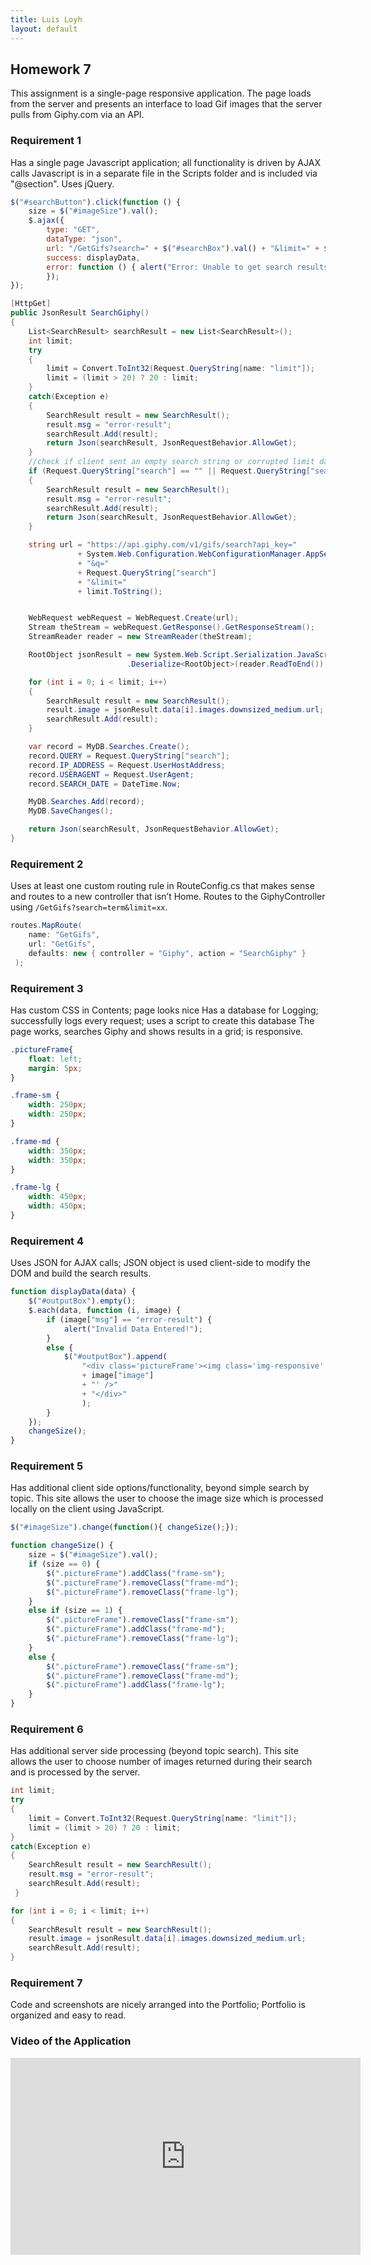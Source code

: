 ```yaml
---
title: Luis Loyh
layout: default
---
```


## Homework 7

This assignment is a single-page responsive application. The page loads from the server and presents an interface to load Gif images that the server pulls from Giphy.com via an API.

### Requirement 1

Has a single page Javascript application; all functionality is driven by AJAX calls Javascript is in a separate file in the Scripts folder and is included via "@section". Uses jQuery.

```js
$("#searchButton").click(function () {
    size = $("#imageSize").val();
    $.ajax({
        type: "GET",
        dataType: "json",
        url: "/GetGifs?search=" + $("#searchBox").val() + "&limit=" + $("#limit").val(),
        success: displayData,
        error: function () { alert("Error: Unable to get search results!"); }
        });
});
```

```csharp
[HttpGet]
public JsonResult SearchGiphy()
{
	List<SearchResult> searchResult = new List<SearchResult>();
	int limit;
	try
	{
		limit = Convert.ToInt32(Request.QueryString[name: "limit"]);
		limit = (limit > 20) ? 20 : limit;
	}
	catch(Exception e)
	{
		SearchResult result = new SearchResult();
		result.msg = "error-result";
		searchResult.Add(result);
		return Json(searchResult, JsonRequestBehavior.AllowGet);
	}
	//check if client sent an empty search string or corrupted limit data
	if (Request.QueryString["search"] == "" || Request.QueryString["search"] == null || limit < 1)
	{
		SearchResult result = new SearchResult();
		result.msg = "error-result";
		searchResult.Add(result);
		return Json(searchResult, JsonRequestBehavior.AllowGet);
	}

	string url = "https://api.giphy.com/v1/gifs/search?api_key="
			   + System.Web.Configuration.WebConfigurationManager.AppSettings["APIKey"]
			   + "&q="
			   + Request.QueryString["search"]
			   + "&limit="
			   + limit.ToString();


	WebRequest webRequest = WebRequest.Create(url);
	Stream theStream = webRequest.GetResponse().GetResponseStream();
	StreamReader reader = new StreamReader(theStream);

	RootObject jsonResult = new System.Web.Script.Serialization.JavaScriptSerializer()
						  .Deserialize<RootObject>(reader.ReadToEnd());

	for (int i = 0; i < limit; i++)
	{
		SearchResult result = new SearchResult();
		result.image = jsonResult.data[i].images.downsized_medium.url;
		searchResult.Add(result);
	}

	var record = MyDB.Searches.Create();
	record.QUERY = Request.QueryString["search"];
	record.IP_ADDRESS = Request.UserHostAddress;
	record.USERAGENT = Request.UserAgent;
	record.SEARCH_DATE = DateTime.Now;

	MyDB.Searches.Add(record);
	MyDB.SaveChanges();

	return Json(searchResult, JsonRequestBehavior.AllowGet);
}
```

### Requirement 2
Uses at least one custom routing rule in RouteConfig.cs that makes sense and routes to a new controller that isn’t Home. Routes to the GiphyController using ```/GetGifs?search=term&limit=xx```.

```csharp
routes.MapRoute(
	name: "GetGifs",
	url: "GetGifs",
	defaults: new { controller = "Giphy", action = "SearchGiphy" }
 );

```

### Requirement 3
Has custom CSS in Contents; page looks nice Has a database for Logging; successfully logs every request; uses a script to create this database The page works, searches Giphy and shows results in a grid; is responsive. 
```css
.pictureFrame{
    float: left;
    margin: 5px;
}

.frame-sm {
    width: 250px;
    width: 250px;
}

.frame-md {
    width: 350px;
    width: 350px;
}

.frame-lg {
    width: 450px;
    width: 450px;
}
```

### Requirement 4
Uses JSON for AJAX calls; JSON object is used client-side to modify the DOM and build the search results.

```js
function displayData(data) {
    $("#outputBox").empty();
    $.each(data, function (i, image) {
        if (image["msg"] == "error-result") {
            alert("Invalid Data Entered!");
        }
        else {
            $("#outputBox").append(
                "<div class='pictureFrame'><img class='img-responsive' src='"
                + image["image"]
                + "' />"
                + "</div>"
                );
        }
    });
    changeSize();
}
```

### Requirement 5
Has additional client side options/functionality, beyond simple search by topic. This site allows the user to choose the image size which is processed locally on the client using JavaScript.

```js
$("#imageSize").change(function(){ changeSize();});

function changeSize() {
    size = $("#imageSize").val();
    if (size == 0) {
        $(".pictureFrame").addClass("frame-sm");
        $(".pictureFrame").removeClass("frame-md");
        $(".pictureFrame").removeClass("frame-lg");
    }
    else if (size == 1) {
        $(".pictureFrame").removeClass("frame-sm");
        $(".pictureFrame").addClass("frame-md");
        $(".pictureFrame").removeClass("frame-lg");
    }
    else {
        $(".pictureFrame").removeClass("frame-sm");
        $(".pictureFrame").removeClass("frame-md");
        $(".pictureFrame").addClass("frame-lg");
    }
}
```

### Requirement 6
Has additional server side processing (beyond topic search). This site allows the user to choose number of images returned during their search and is processed by the server.

```csharp
int limit;
try
{
	limit = Convert.ToInt32(Request.QueryString[name: "limit"]);
	limit = (limit > 20) ? 20 : limit;
}
catch(Exception e)
{
	SearchResult result = new SearchResult();
	result.msg = "error-result";
	searchResult.Add(result);
 }

for (int i = 0; i < limit; i++)
{
	SearchResult result = new SearchResult();
	result.image = jsonResult.data[i].images.downsized_medium.url;
	searchResult.Add(result);
}
```

### Requirement 7
Code and screenshots are nicely arranged into the Portfolio; Portfolio is organized and easy to read.

### Video of the Application

<iframe width="560" height="315" src="https://www.youtube.com/embed/2-zd_4pNnMY?rel=0&amp;controls=0&amp;showinfo=0&amp;autoplay=1&amp;loop=1&amp;playlist=yuS1zEkQh5I" frameborder="0" gesture="media" allowfullscreen></iframe>